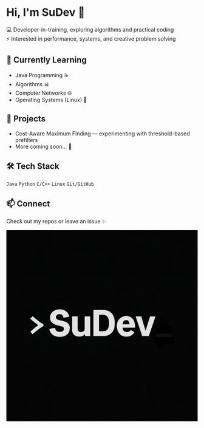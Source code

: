 # Hi, I'm SuDev 👋  
💻 Developer-in-training, exploring algorithms and practical coding  
⚡ Interested in performance, systems, and creative problem solving  

## 🌱 Currently Learning
- Java Programming ☕
- Algorithms 📊
- Computer Networks 🌐
- Operating Systems (Linux) 🐧  

## 🔭 Projects
- Cost-Aware Maximum Finding — experimenting with threshold-based prefilters  
- More coming soon... 🚀  

## 🛠️ Tech Stack
`Java` `Python` `C/C++` `Linux` `Git/GitHub`

## 📫 Connect
Check out my repos or leave an issue ✨

![](./SuDev_waiting_latest.gif)
